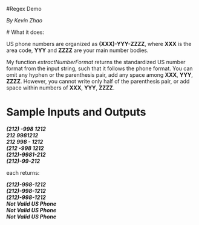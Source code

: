 #Regex Demo
<p><i>By Kevin Zhao</i></p>
# What it does:
<p>US phone numbers are organized as <b>(XXX)-YYY-ZZZZ</b>, where <b>XXX</b> is the area code, <b>YYY</b> and <b>ZZZZ</b> are your main number bodies.</p>
<p>My function <i>extractNumberFormat</i> returns the standardized US number format from the input string, such that it follows the phone format. You can omit any hyphen or the parenthesis pair, add any space among <b>XXX</b>, <b>YYY</b>, <b>ZZZZ</b>. However, you cannot write only half of the parenthesis pair, or add space within numbers of <b>XXX</b>, <b>YYY</b>, <b>ZZZZ</b>.</p>

# Sample Inputs and Outputs
<p><b><i>
(212)  -998  1212<br/> 
212 9981212<br/>
212  998 - 1212<br/>
(212  -998 1212<br/>
(212)-9981-212<br/>
(212)-99-212<br/>
</i></b></p>
<p>each returns:</p>
<p><b><i>
(212)-998-1212<br/>
(212)-998-1212<br/>
(212)-998-1212<br/>
Not Valid US Phone<br/>
Not Valid US Phone<br/>
Not Valid US Phone<br/>
</i></b></p>
